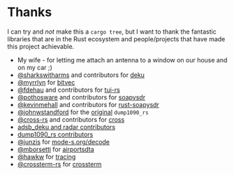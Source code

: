 # Thanks

I can try and *not* make this a `cargo tree`,
but I want to thank the fantastic libraries that are in the Rust ecosystem and people/projects that
have made this project achievable.

- My wife - for letting me attach an antenna to a window on our house and on my car ;)
- [@sharkswitharms](https://github.com/sharksforarms) and contributors for [deku](https://github.com/sharksforarms/deku)
- [@myrrlyn](https://github.com/myrrlyn) for [bitvec](https://github.com/bitvecto-rs/bitvec)
- [@fdehau](https://github.com/fdehau/tui-rs) and contributors for [tui-rs](https://github.com/fdehau/tui-rs)
- [@pothosware](https://github.com/pothosware) and contributors for [soapysdr](https://github.com/pothosware/SoapySDR)
- [@kevinmehall](https://github.com/kevinmehall) and contributors for [rust-soapysdr](https://github.com/kevinmehall/rust-soapysdr)
- [@johnwstandford](https://github.com/johnwstanford) for the [original](https://github.com/johnwstanford/dump1090_rs) `dump1090_rs`
- [@cross-rs](https://github.com/cross-rs) and contributors for [cross](https://github.com/cross-rs/cross)
- [adsb_deku and radar contributors](https://github.com/rsadsb/adsb_deku/graphs/contributors)
- [dump1090_rs contributors](https://github.com/rsadsb/dump1090_rs/graphs/contributors)
- [@junzis](https://github.com/junzis) for [mode-s.org/decode](https://mode-s.org/decode)
- [@mborsetti](https://github.com/mborsetti) for [airportsdta](https://github.com/mborsetti/airportsdata)
- [@hawkw](https://github.com/hawkw) for [tracing](https://github.com/tokio-rs/tracing)
- [@crossterm-rs](https://github.com/crossterm-rs) for [crossterm](https://github.com/crossterm-rs/crossterm)
